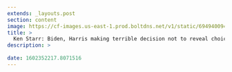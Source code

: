 ```yaml
--- 
extends: _layouts.post 
section: content 
image: https://cf-images.us-east-1.prod.boltdns.net/v1/static/694940094001/5c74a9f5-1353-4dd2-af5e-3ef4971844d5/4cc71b0d-0f1c-4a0c-8597-8822c65ec9fc/1280x720/match/image.jpg 
title: > 
  Ken Starr: Biden, Harris making terrible decision not to reveal choice for Supreme Court 
description: > 
   
date: 1602352217.8071516 
--- 
```

